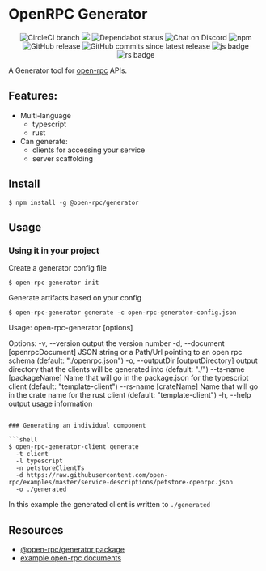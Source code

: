 # OpenRPC Generator

<center>
  <span>
    <img alt="CircleCI branch" src="https://img.shields.io/circleci/project/github/open-rpc/generator/master.svg">
    <img src="https://codecov.io/gh/open-rpc/generator/branch/master/graph/badge.svg" />
    <img alt="Dependabot status" src="https://api.dependabot.com/badges/status?host=github&repo=open-rpc/generator" />
    <img alt="Chat on Discord" src="https://img.shields.io/badge/chat-on%20discord-7289da.svg" />
    <img alt="npm" src="https://img.shields.io/npm/dt/@open-rpc/generator.svg" />
    <img alt="GitHub release" src="https://img.shields.io/github/release/open-rpc/generator.svg" />
    <img alt="GitHub commits since latest release" src="https://img.shields.io/github/commits-since/open-rpc/generator/latest.svg" />
    <img alt="js badge" src="https://img.shields.io/badge/js-javascript-yellow.svg" />
    <img alt="rs badge" src="https://img.shields.io/badge/rs-rust-brown.svg" />
  </span>
</center>


A Generator tool for [open-rpc](https://github.com/open-rpc/spec) APIs.

## Features:

- Multi-language
  - typescript
  - rust
- Can generate:
  - clients for accessing your service
  - server scaffolding

## Install

```shell
$ npm install -g @open-rpc/generator
```

## Usage

### Using it in your project

Create a generator config file

```shell
$ open-rpc-generator init
```

Generate artifacts based on your config

```shell
$ open-rpc-generator generate -c open-rpc-generator-config.json
```

Usage: open-rpc-generator [options]

Options:
  -v, --version                      output the version number
  -d, --document [openrpcDocument]   JSON string or a Path/Url pointing to an open rpc schema (default: "./openrpc.json")
  -o, --outputDir [outputDirectory]  output directory that the clients will be generated into (default: "./")
  --ts-name [packageName]            Name that will go in the package.json for the typescript client (default: "template-client")
  --rs-name [crateName]              Name that will go in the crate name for the rust client (default: "template-client")
  -h, --help                         output usage information
```

### Generating an individual component

```shell
$ open-rpc-generator-client generate
  -t client
  -l typescript
  -n petstoreClientTs
  -d https://raw.githubusercontent.com/open-rpc/examples/master/service-descriptions/petstore-openrpc.json
  -o ./generated
```

In this example the generated client is written to `./generated`

## Resources

- [@open-rpc/generator package](https://www.npmjs.com/package/@open-rpc/generator)
- [example open-rpc documents](https://github.com/open-rpc/examples/tree/master/service-descriptions)
